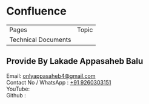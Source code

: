 # Confluence

<table>
  <tr>
   <td>
      Pages
    </td>
    <td>
      Topic
    </td>
  </tr>
  <tr>
    <td>
      Technical Documents
    </td>
    <td>
      <a href="https://github.com/appasaheb4/confluence/blob/main/doc/technical-documents/frontend-coding-guidelines.md" target="_blank"> </a> 
    </td>
  </tr>
</table>

## Provide By Lakade Appasaheb Balu

Email: <a href="mailto:onlyappasaheb4@gmail.com" target="_blank">onlyappasaheb4@gmail.com</a><br />
Contact No / WhatsApp : <a href="https://api.whatsapp.com/send?phone=+919260303151">+91 9260303151</a> <br />
YouTube: <a href="https://www.youtube.com/@techabl" target="_blank"> </a> <br />
Github : <a href="https://www.github.com/appasaheb4" target="_blank"> </a> <br />
